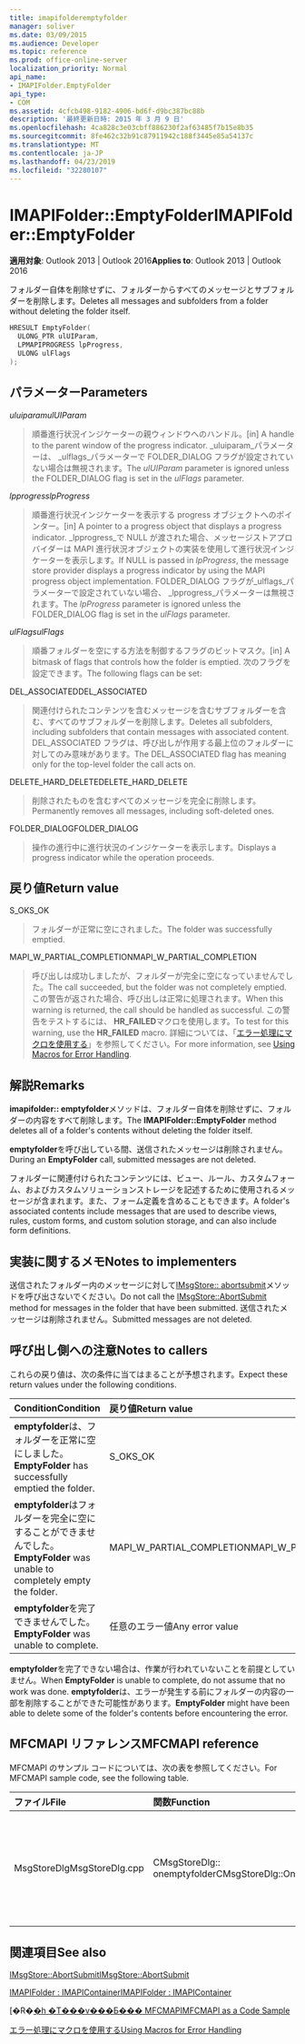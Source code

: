 ```yaml
---
title: imapifolderemptyfolder
manager: soliver
ms.date: 03/09/2015
ms.audience: Developer
ms.topic: reference
ms.prod: office-online-server
localization_priority: Normal
api_name:
- IMAPIFolder.EmptyFolder
api_type:
- COM
ms.assetid: 4cfcb498-9182-4906-bd6f-d9bc387bc88b
description: '最終更新日時: 2015 年 3 月 9 日'
ms.openlocfilehash: 4ca828c3e03cbff886230f2af63485f7b15e8b35
ms.sourcegitcommit: 8fe462c32b91c87911942c188f3445e85a54137c
ms.translationtype: MT
ms.contentlocale: ja-JP
ms.lasthandoff: 04/23/2019
ms.locfileid: "32280107"
---
```

# <a name="imapifolderemptyfolder"></a><span data-ttu-id="14631-103">IMAPIFolder::EmptyFolder</span><span class="sxs-lookup"><span data-stu-id="14631-103">IMAPIFolder::EmptyFolder</span></span>

  
  
<span data-ttu-id="14631-104">**適用対象**: Outlook 2013 | Outlook 2016</span><span class="sxs-lookup"><span data-stu-id="14631-104">**Applies to**: Outlook 2013 | Outlook 2016</span></span> 
  
<span data-ttu-id="14631-105">フォルダー自体を削除せずに、フォルダーからすべてのメッセージとサブフォルダーを削除します。</span><span class="sxs-lookup"><span data-stu-id="14631-105">Deletes all messages and subfolders from a folder without deleting the folder itself.</span></span>
  
```cpp
HRESULT EmptyFolder(
  ULONG_PTR ulUIParam,
  LPMAPIPROGRESS lpProgress,
  ULONG ulFlags
);
```

## <a name="parameters"></a><span data-ttu-id="14631-106">パラメーター</span><span class="sxs-lookup"><span data-stu-id="14631-106">Parameters</span></span>

 <span data-ttu-id="14631-107">_uluiparam_</span><span class="sxs-lookup"><span data-stu-id="14631-107">_ulUIParam_</span></span>
  
> <span data-ttu-id="14631-108">順番進行状況インジケーターの親ウィンドウへのハンドル。</span><span class="sxs-lookup"><span data-stu-id="14631-108">[in] A handle to the parent window of the progress indicator.</span></span> <span data-ttu-id="14631-109">_uluiparam_パラメーターは、 _ulflags_パラメーターで FOLDER_DIALOG フラグが設定されていない場合は無視されます。</span><span class="sxs-lookup"><span data-stu-id="14631-109">The  _ulUIParam_ parameter is ignored unless the FOLDER_DIALOG flag is set in the  _ulFlags_ parameter.</span></span> 
    
 <span data-ttu-id="14631-110">_lpprogress_</span><span class="sxs-lookup"><span data-stu-id="14631-110">_lpProgress_</span></span>
  
> <span data-ttu-id="14631-111">順番進行状況インジケーターを表示する progress オブジェクトへのポインター。</span><span class="sxs-lookup"><span data-stu-id="14631-111">[in] A pointer to a progress object that displays a progress indicator.</span></span> <span data-ttu-id="14631-112">_lpprogress_で NULL が渡された場合、メッセージストアプロバイダーは MAPI 進行状況オブジェクトの実装を使用して進行状況インジケーターを表示します。</span><span class="sxs-lookup"><span data-stu-id="14631-112">If NULL is passed in  _lpProgress_, the message store provider displays a progress indicator by using the MAPI progress object implementation.</span></span> <span data-ttu-id="14631-113">FOLDER_DIALOG フラグが_ulflags_パラメーターで設定されていない場合、 _lpprogress_パラメーターは無視されます。</span><span class="sxs-lookup"><span data-stu-id="14631-113">The  _lpProgress_ parameter is ignored unless the FOLDER_DIALOG flag is set in the  _ulFlags_ parameter.</span></span> 
    
 <span data-ttu-id="14631-114">_ulFlags_</span><span class="sxs-lookup"><span data-stu-id="14631-114">_ulFlags_</span></span>
  
> <span data-ttu-id="14631-115">順番フォルダーを空にする方法を制御するフラグのビットマスク。</span><span class="sxs-lookup"><span data-stu-id="14631-115">[in] A bitmask of flags that controls how the folder is emptied.</span></span> <span data-ttu-id="14631-116">次のフラグを設定できます。</span><span class="sxs-lookup"><span data-stu-id="14631-116">The following flags can be set:</span></span>
    
<span data-ttu-id="14631-117">DEL_ASSOCIATED</span><span class="sxs-lookup"><span data-stu-id="14631-117">DEL_ASSOCIATED</span></span> 
  
> <span data-ttu-id="14631-118">関連付けられたコンテンツを含むメッセージを含むサブフォルダーを含む、すべてのサブフォルダーを削除します。</span><span class="sxs-lookup"><span data-stu-id="14631-118">Deletes all subfolders, including subfolders that contain messages with associated content.</span></span> <span data-ttu-id="14631-119">DEL_ASSOCIATED フラグは、呼び出しが作用する最上位のフォルダーに対してのみ意味があります。</span><span class="sxs-lookup"><span data-stu-id="14631-119">The DEL_ASSOCIATED flag has meaning only for the top-level folder the call acts on.</span></span>
    
<span data-ttu-id="14631-120">DELETE_HARD_DELETE</span><span class="sxs-lookup"><span data-stu-id="14631-120">DELETE_HARD_DELETE</span></span>
  
> <span data-ttu-id="14631-121">削除されたものを含むすべてのメッセージを完全に削除します。</span><span class="sxs-lookup"><span data-stu-id="14631-121">Permanently removes all messages, including soft-deleted ones.</span></span>
    
<span data-ttu-id="14631-122">FOLDER_DIALOG</span><span class="sxs-lookup"><span data-stu-id="14631-122">FOLDER_DIALOG</span></span> 
  
> <span data-ttu-id="14631-123">操作の進行中に進行状況のインジケーターを表示します。</span><span class="sxs-lookup"><span data-stu-id="14631-123">Displays a progress indicator while the operation proceeds.</span></span>
    
## <a name="return-value"></a><span data-ttu-id="14631-124">戻り値</span><span class="sxs-lookup"><span data-stu-id="14631-124">Return value</span></span>

<span data-ttu-id="14631-125">S_OK</span><span class="sxs-lookup"><span data-stu-id="14631-125">S_OK</span></span> 
  
> <span data-ttu-id="14631-126">フォルダーが正常に空にされました。</span><span class="sxs-lookup"><span data-stu-id="14631-126">The folder was successfully emptied.</span></span>
    
<span data-ttu-id="14631-127">MAPI_W_PARTIAL_COMPLETION</span><span class="sxs-lookup"><span data-stu-id="14631-127">MAPI_W_PARTIAL_COMPLETION</span></span> 
  
> <span data-ttu-id="14631-128">呼び出しは成功しましたが、フォルダーが完全に空になっていませんでした。</span><span class="sxs-lookup"><span data-stu-id="14631-128">The call succeeded, but the folder was not completely emptied.</span></span> <span data-ttu-id="14631-129">この警告が返された場合、呼び出しは正常に処理されます。</span><span class="sxs-lookup"><span data-stu-id="14631-129">When this warning is returned, the call should be handled as successful.</span></span> <span data-ttu-id="14631-130">この警告をテストするには、 **HR_FAILED**マクロを使用します。</span><span class="sxs-lookup"><span data-stu-id="14631-130">To test for this warning, use the **HR_FAILED** macro.</span></span> <span data-ttu-id="14631-131">詳細については、「[エラー処理にマクロを使用する](using-macros-for-error-handling.md)」を参照してください。</span><span class="sxs-lookup"><span data-stu-id="14631-131">For more information, see [Using Macros for Error Handling](using-macros-for-error-handling.md).</span></span>
    
## <a name="remarks"></a><span data-ttu-id="14631-132">解説</span><span class="sxs-lookup"><span data-stu-id="14631-132">Remarks</span></span>

<span data-ttu-id="14631-133">**imapifolder:: emptyfolder**メソッドは、フォルダー自体を削除せずに、フォルダーの内容をすべて削除します。</span><span class="sxs-lookup"><span data-stu-id="14631-133">The **IMAPIFolder::EmptyFolder** method deletes all of a folder's contents without deleting the folder itself.</span></span> 
  
<span data-ttu-id="14631-134">**emptyfolder**を呼び出している間、送信されたメッセージは削除されません。</span><span class="sxs-lookup"><span data-stu-id="14631-134">During an **EmptyFolder** call, submitted messages are not deleted.</span></span> 
  
<span data-ttu-id="14631-135">フォルダーに関連付けられたコンテンツには、ビュー、ルール、カスタムフォーム、およびカスタムソリューションストレージを記述するために使用されるメッセージが含まれます。また、フォーム定義を含めることもできます。</span><span class="sxs-lookup"><span data-stu-id="14631-135">A folder's associated contents include messages that are used to describe views, rules, custom forms, and custom solution storage, and can also include form definitions.</span></span> 
  
## <a name="notes-to-implementers"></a><span data-ttu-id="14631-136">実装に関するメモ</span><span class="sxs-lookup"><span data-stu-id="14631-136">Notes to implementers</span></span>

<span data-ttu-id="14631-137">送信されたフォルダー内のメッセージに対して[IMsgStore:: abortsubmit](imsgstore-abortsubmit.md)メソッドを呼び出さないでください。</span><span class="sxs-lookup"><span data-stu-id="14631-137">Do not call the [IMsgStore::AbortSubmit](imsgstore-abortsubmit.md) method for messages in the folder that have been submitted.</span></span> <span data-ttu-id="14631-138">送信されたメッセージは削除されません。</span><span class="sxs-lookup"><span data-stu-id="14631-138">Submitted messages are not deleted.</span></span> 
  
## <a name="notes-to-callers"></a><span data-ttu-id="14631-139">呼び出し側への注意</span><span class="sxs-lookup"><span data-stu-id="14631-139">Notes to callers</span></span>

<span data-ttu-id="14631-140">これらの戻り値は、次の条件に当てはまることが予想されます。</span><span class="sxs-lookup"><span data-stu-id="14631-140">Expect these return values under the following conditions.</span></span>
  
|<span data-ttu-id="14631-141">**Condition**</span><span class="sxs-lookup"><span data-stu-id="14631-141">**Condition**</span></span>|<span data-ttu-id="14631-142">**戻り値**</span><span class="sxs-lookup"><span data-stu-id="14631-142">**Return value**</span></span>|
|:-----|:-----|
|<span data-ttu-id="14631-143">**emptyfolder**は、フォルダーを正常に空にしました。</span><span class="sxs-lookup"><span data-stu-id="14631-143">**EmptyFolder** has successfully emptied the folder.</span></span>  <br/> |<span data-ttu-id="14631-144">S_OK</span><span class="sxs-lookup"><span data-stu-id="14631-144">S_OK</span></span>  <br/> |
|<span data-ttu-id="14631-145">**emptyfolder**はフォルダーを完全に空にすることができませんでした。</span><span class="sxs-lookup"><span data-stu-id="14631-145">**EmptyFolder** was unable to completely empty the folder.</span></span>  <br/> |<span data-ttu-id="14631-146">MAPI_W_PARTIAL_COMPLETION</span><span class="sxs-lookup"><span data-stu-id="14631-146">MAPI_W_PARTIAL_COMPLETION</span></span>  <br/> |
|<span data-ttu-id="14631-147">**emptyfolder**を完了できませんでした。</span><span class="sxs-lookup"><span data-stu-id="14631-147">**EmptyFolder** was unable to complete.</span></span>  <br/> |<span data-ttu-id="14631-148">任意のエラー値</span><span class="sxs-lookup"><span data-stu-id="14631-148">Any error value</span></span>  <br/> |
   
<span data-ttu-id="14631-149">**emptyfolder**を完了できない場合は、作業が行われていないことを前提としていません。</span><span class="sxs-lookup"><span data-stu-id="14631-149">When **EmptyFolder** is unable to complete, do not assume that no work was done.</span></span> <span data-ttu-id="14631-150">**emptyfolder**は、エラーが発生する前にフォルダーの内容の一部を削除することができた可能性があります。</span><span class="sxs-lookup"><span data-stu-id="14631-150">**EmptyFolder** might have been able to delete some of the folder's contents before encountering the error.</span></span> 
  
## <a name="mfcmapi-reference"></a><span data-ttu-id="14631-151">MFCMAPI リファレンス</span><span class="sxs-lookup"><span data-stu-id="14631-151">MFCMAPI reference</span></span>

<span data-ttu-id="14631-152">MFCMAPI のサンプル コードについては、次の表を参照してください。</span><span class="sxs-lookup"><span data-stu-id="14631-152">For MFCMAPI sample code, see the following table.</span></span>
  
|<span data-ttu-id="14631-153">**ファイル**</span><span class="sxs-lookup"><span data-stu-id="14631-153">**File**</span></span>|<span data-ttu-id="14631-154">**関数**</span><span class="sxs-lookup"><span data-stu-id="14631-154">**Function**</span></span>|<span data-ttu-id="14631-155">**コメント**</span><span class="sxs-lookup"><span data-stu-id="14631-155">**Comment**</span></span>|
|:-----|:-----|:-----|
|<span data-ttu-id="14631-156">MsgStoreDlg</span><span class="sxs-lookup"><span data-stu-id="14631-156">MsgStoreDlg.cpp</span></span>  <br/> |<span data-ttu-id="14631-157">CMsgStoreDlg:: onemptyfolder</span><span class="sxs-lookup"><span data-stu-id="14631-157">CMsgStoreDlg::OnEmptyFolder</span></span>  <br/> |<span data-ttu-id="14631-158">mfcmapi は、 **imapifolder:: emptyfolder**メソッドを使用して、指定されたフォルダーの内容を削除します。</span><span class="sxs-lookup"><span data-stu-id="14631-158">MFCMAPI uses the **IMAPIFolder::EmptyFolder** method to delete the contents of the specified folder.</span></span>  <br/> |
   
## <a name="see-also"></a><span data-ttu-id="14631-159">関連項目</span><span class="sxs-lookup"><span data-stu-id="14631-159">See also</span></span>



[<span data-ttu-id="14631-160">IMsgStore::AbortSubmit</span><span class="sxs-lookup"><span data-stu-id="14631-160">IMsgStore::AbortSubmit</span></span>](imsgstore-abortsubmit.md)
  
[<span data-ttu-id="14631-161">IMAPIFolder : IMAPIContainer</span><span class="sxs-lookup"><span data-stu-id="14631-161">IMAPIFolder : IMAPIContainer</span></span>](imapifolderimapicontainer.md)


<span data-ttu-id="14631-162">[�R�[�h �T���v���Ƃ��� MFCMAPI](mfcmapi-as-a-code-sample.md)</span><span class="sxs-lookup"><span data-stu-id="14631-162">[MFCMAPI as a Code Sample](mfcmapi-as-a-code-sample.md)</span></span>
  
[<span data-ttu-id="14631-163">エラー処理にマクロを使用する</span><span class="sxs-lookup"><span data-stu-id="14631-163">Using Macros for Error Handling</span></span>](using-macros-for-error-handling.md)

